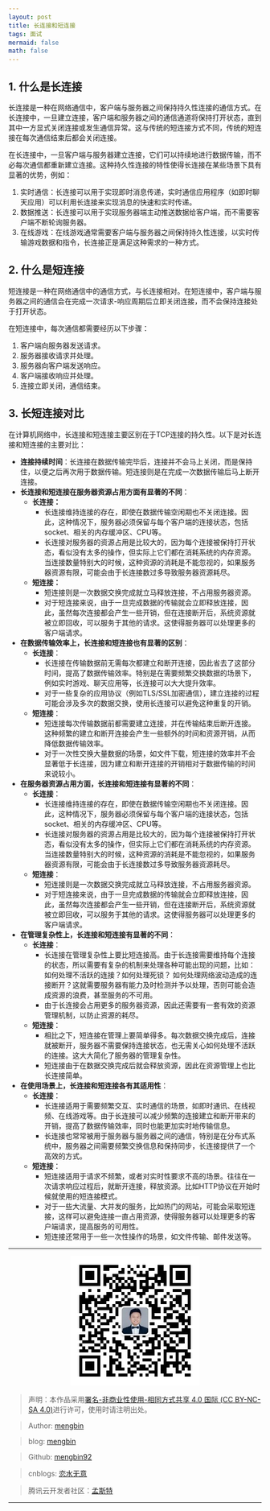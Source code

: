 ```yaml
---
layout: post
title: 长连接和短连接
tags: 面试
mermaid: false
math: false
---  
```


## 1. 什么是长连接  

长连接是一种在网络通信中，客户端与服务器之间保持持久性连接的通信方式。在长连接中，一旦建立连接，客户端和服务器之间的通信通道将保持打开状态，直到其中一方显式关闭连接或发生通信异常。这与传统的短连接方式不同，传统的短连接在每次通信结束后都会关闭连接。

在长连接中，一旦客户端与服务器建立连接，它们可以持续地进行数据传输，而不必每次通信都重新建立连接。这种持久性连接的特性使得长连接在某些场景下具有显著的优势，例如：

1. 实时通信：长连接可以用于实现即时消息传递，实时通信应用程序（如即时聊天应用）可以利用长连接来实现消息的快速和实时传递。
2. 数据推送：长连接可以用于实现服务器端主动推送数据给客户端，而不需要客户端不断轮询服务器。
3. 在线游戏：在线游戏通常需要客户端与服务器之间保持持久性连接，以实时传输游戏数据和指令，长连接正是满足这种需求的一种方式。


## 2. 什么是短连接

短连接是一种在网络通信中的通信方式，与长连接相对。在短连接中，客户端与服务器之间的通信会在完成一次请求-响应周期后立即关闭连接，而不会保持连接处于打开状态。

在短连接中，每次通信都需要经历以下步骤：

1. 客户端向服务器发送请求。
2. 服务器接收请求并处理。
3. 服务器向客户端发送响应。
4. 客户端接收响应并处理。
5. 连接立即关闭，通信结束。


## 3. 长短连接对比  

在计算机网络中，长连接和短连接主要区别在于TCP连接的持久性。以下是对长连接和短连接的主要对比：

- **连接持续时间**：长连接在数据传输完毕后，连接并不会马上关闭，而是保持住，以便之后再次用于数据传输。短连接则是在完成一次数据传输后马上断开连接。
- **长连接和短连接在服务器资源占用方面有显著的不同**：
  - **长连接：**
    - 长连接维持连接的存在，即使在数据传输空闲期也不关闭连接。因此，这种情况下，服务器必须保留与每个客户端的连接状态，包括socket、相关的内存缓冲区、CPU等。
    - 长连接对服务器的资源占用是比较大的，因为每个连接被保持打开状态，看似没有太多的操作，但实际上它们都在消耗系统的内存资源。当连接数量特别大的时候，这种资源的消耗是不能忽视的，如果服务器资源有限，可能会由于长连接数过多导致服务器资源耗尽。
  - **短连接：**
    - 短连接则是一次数据交换完成就立马释放连接，不占用服务器资源。
    - 对于短连接来说，由于一旦完成数据的传输就会立即释放连接，因此，虽然每次连接都会产生一些开销，但在连接断开后，系统资源就被立即回收，可以服务于其他的请求。这使得服务器可以处理更多的客户端请求。
- **在数据传输效率上，长连接和短连接也有显著的区别**：
  - **长连接**：
    - 长连接在传输数据前无需每次都建立和断开连接，因此省去了这部分时间，提高了数据传输效率。特别是在需要频繁交换数据的场景下，例如实时游戏、聊天应用等，长连接可以大大提升效率。
    - 对于一些复杂的应用协议（例如TLS/SSL加密通信），建立连接的过程可能会涉及多次的数据交换，使用长连接可以避免这种重复的开销。
  - **短连接**：
    - 短连接每次传输数据前都需要建立连接，并在传输结束后断开连接。这种频繁的建立和断开连接会产生一些额外的时间和资源开销，从而降低数据传输效率。
    - 对于一次性交换大量数据的场景，如文件下载，短连接的效率并不会显著低于长连接，因为建立和断开连接的开销相对于数据传输的时间来说较小。
- **在服务器资源占用方面，长连接和短连接有显著的不同**：
  - **长连接**：
    - 长连接维持连接的存在，即使在数据传输空闲期也不关闭连接。因此，这种情况下，服务器必须保留与每个客户端的连接状态，包括socket、相关的内存缓冲区、CPU等。
    - 长连接对服务器的资源占用是比较大的，因为每个连接被保持打开状态，看似没有太多的操作，但实际上它们都在消耗系统的内存资源。当连接数量特别大的时候，这种资源的消耗是不能忽视的，如果服务器资源有限，可能会由于长连接数过多导致服务器资源耗尽。
  - **短连接**：
    - 短连接则是一次数据交换完成就立马释放连接，不占用服务器资源。
    - 对于短连接来说，由于一旦完成数据的传输就会立即释放连接，因此，虽然每次连接都会产生一些开销，但在连接断开后，系统资源就被立即回收，可以服务于其他的请求。这使得服务器可以处理更多的客户端请求。
- **在管理复杂性上，长连接和短连接有显著的不同**：
  - **长连接**：
    - 长连接在管理复杂性上要比短连接高。由于长连接需要维持每个连接的状态，所以需要有复杂的机制来处理各种可能出现的问题，比如：如何处理不活跃的连接？如何处理死锁？ 如何处理网络波动造成的连接断开？这就需要服务器有能力及时检测并予以处理，否则可能会造成资源的浪费，甚至服务的不可用。
    - 由于长连接会占用更多的服务器资源，因此还需要有一套有效的资源管理机制，以防止资源的耗尽。
  - **短连接**：
    - 相比之下，短连接在管理上要简单得多。每次数据交换完成后，连接就被断开，服务器不需要保持连接状态，也无需关心如何处理不活跃的连接。这大大简化了服务器的管理复杂性。
    - 短连接由于在数据交换完成后就会释放资源，因此在资源管理上也比长连接简单。
- **在使用场景上，长连接和短连接各有其适用性**：
  - **长连接**：
    - 长连接适用于需要频繁交互、实时通信的场景，如即时通讯、在线视频、在线游戏等。由于长连接可以减少频繁的连接建立和断开带来的开销，提高了数据传输效率，同时也能更加实时地传输信息。
    - 长连接也常常被用于服务器与服务器之间的通信，特别是在分布式系统中，服务器之间需要频繁交换信息和保持同步，长连接提供了一个高效的方式。
  - **短连接**：
    - 短连接适用于请求不频繁，或者对实时性要求不高的场景。往往在一次请求响应过程后，就断开连接，释放资源。比如HTTP协议在开始时候就使用的短连接模式。
    - 对于一些大流量、大并发的服务，比如热门的网站，可能会采取短连接，这样可以避免连接一直占用资源，使得服务器可以处理更多的客户端请求，提高服务的可用性。
    - 短连接还常用于一些一次性操作的场景，如文件传输、邮件发送等。


---

<div align="center">
  <img src="../img/qrcode_wechat.jpg" alt="孟斯特">
</div>

> 声明：本作品采用[署名-非商业性使用-相同方式共享 4.0 国际 (CC BY-NC-SA 4.0)](https://creativecommons.org/licenses/by-nc-sa/4.0/deed.zh)进行许可，使用时请注明出处。  

> Author: [mengbin](mengbin1992@outlook.com)  

> blog: [mengbin](https://mengbin.top)  

> Github: [mengbin92](https://mengbin92.github.io/)  

> cnblogs: [恋水无意](https://www.cnblogs.com/lianshuiwuyi/)  

> 腾讯云开发者社区：[孟斯特](https://cloud.tencent.com/developer/user/6649301)  

---
